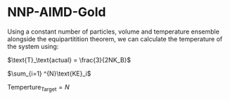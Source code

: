 # NNP-AIMD-Gold

Using a constant number of particles, volume and temperature ensemble alongside the equipartitition theorem, we can calculate the temperature of the system using:

$\text{T}_\text{actual}  = \frac{3}{2NK_B}$

$\sum_{i=1} ^{N}\text{KE}_i$

$\text{Temperture}_\text{Target} = N$
